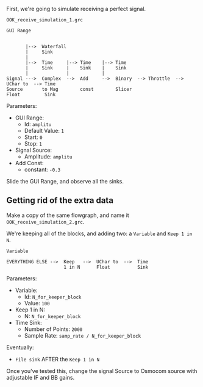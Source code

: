 First, we're going to simulate receiving a perfect signal.

`OOK_receive_simulation_1.grc`

```
GUI Range


       |-->  Waterfall
       |     Sink     
       |
       |-->  Time     |--> Time    |--> Time
       |     Sink     |    Sink    |    Sink
       |              |            |
Signal --->  Complex  -->  Add     -->  Binary  --> Throttle  --> UChar to  --> Time 
Source       to Mag        const        Slicer                    Float         Sink
```

Parameters:

- GUI Range: 
  - Id: `amplitu`
  - Default Value: `1`
  - Start: `0`
  - Stop: `1`
- Signal Source:
  - Amplitude: `amplitu`
- Add Const: 
  - constant: `-0.3`

Slide the GUI Range, and observe all the sinks. 

## Getting rid of the extra data

Make a copy of the same flowgraph, and name it `OOK_receive_simulation_2.grc`.

We're keeping all of the blocks, and adding two: a `Variable` and `Keep 1 in N`.

```
Variable

EVERYTHING ELSE -->  Keep   -->  UChar to  -->  Time     
                     1 in N      Float          Sink
```

Parameters:
- Variable:
  - Id: `N_for_keeper_block`
  - Value: `100`
- Keep 1 in N:
  - N: `N_for_keeper_block`
- Time Sink:
  - Number of Points: `2000`
  - Sample Rate: `samp_rate / N_for_keeper_block`


Eventually:
- `File sink` AFTER the `Keep 1 in N`

Once you've tested this, change the signal Source to Osmocom source with adjustable IF and BB gains.
